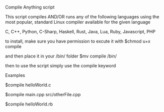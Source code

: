 Compile Anything script

This script compiles AND/OR runs any of the following languages using the most popular, standard Linux compiler available
for the given language

C, C++, Python, C-Sharp, Haskell, Rust, Java, Lua, Ruby, Javascript, PHP

to install, make sure you have permission to excute it with
  $chmod u+x compile

and then place it in your /bin/ folder
  $mv compile /bin/
  
  
 then to use the script simply use the compile keyword
 
 Examples
 
  $compile helloWorld.c
  
  $compile main.cpp src/otherFile.cpp
  
  $compile helloWorld.rb


